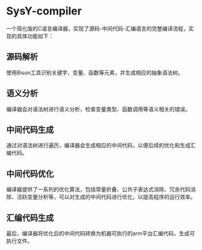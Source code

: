 # SysY-compiler
一个简化版的C语言编译器，实现了源码-中间代码-汇编语言的完整编译流程，实现的具体功能如下：
## 源码解析
使用Bison工具识别关键字、变量、函数等元素，并生成相应的抽象语法树。
## 语义分析
编译器会对语法树进行语义分析，检查变量类型、函数调用等语义相关的错误。
## 中间代码生成
通过对语法树进行遍历，编译器会生成相应的中间代码，以便后续的优化和生成汇编代码。
## 中间代码优化
编译器提供了一系列的优化算法，包括常量折叠、公共子表达式消除、冗余代码消除、活跃变量分析等，可以对生成的中间代码进行优化，以提高程序的运行效率。
## 汇编代码生成
最后，编译器将优化后的中间代码转换为机器可执行的arm平台汇编代码，生成可执行文件。
